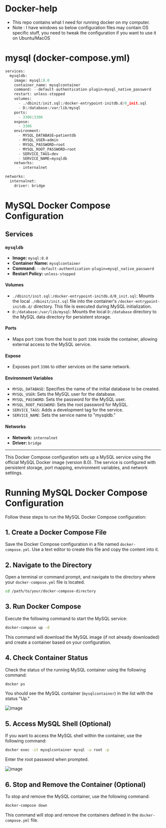 # Docker-help
- This repo contains what I need for running docker on my computer.
- Note : I have windows so below configuration files may contain OS specific stuff, you need to tweak the configuration if you want to use it on Ubuntu/MacOS

# mysql (docker-compose.yml)
```python
services:
  mysqldb:
    image: mysql:8.0
    container_name: mysqlcontainer
    command: --default-authentication-plugin=mysql_native_password
    restart: unless-stopped
    volumes:
      - ./dbinit/init.sql:/docker-entrypoint-initdb.d/0_init.sql
      - D:/database:/var/lib/mysql
    ports:
      - 3306:3306
    expose:
      - 3306
    environment:
      - MYSQL_DATABASE=patientdb
      - MYSQL_USER=admin
      - MYSQL_PASSWORD=root
      - MYSQL_ROOT_PASSWORD=root
      - SERVICE_TAGS=dev
      - SERVICE_NAME=mysqldb
    networks:
      - internalnet

networks:
  internalnet:
    driver: bridge
```

# MySQL Docker Compose Configuration

## Services

### `mysqldb`

- **Image:** `mysql:8.0`
- **Container Name:** `mysqlcontainer`
- **Command:** `--default-authentication-plugin=mysql_native_password`
- **Restart Policy:** `unless-stopped`

#### Volumes

- `./dbinit/init.sql:/docker-entrypoint-initdb.d/0_init.sql`: Mounts the local `./dbinit/init.sql` file into the container's `/docker-entrypoint-initdb.d/` directory. This file is executed during MySQL initialization.
- `D:/database:/var/lib/mysql`: Mounts the local `D:/database` directory to the MySQL data directory for persistent storage.

#### Ports

- Maps port `3306` from the host to port `3306` inside the container, allowing external access to the MySQL service.

#### Expose

- Exposes port `3306` to other services on the same network.

#### Environment Variables

- `MYSQL_DATABASE`: Specifies the name of the initial database to be created.
- `MYSQL_USER`: Sets the MySQL user for the database.
- `MYSQL_PASSWORD`: Sets the password for the MySQL user.
- `MYSQL_ROOT_PASSWORD`: Sets the root password for MySQL.
- `SERVICE_TAGS`: Adds a development tag for the service.
- `SERVICE_NAME`: Sets the service name to "mysqldb."

#### Networks

- **Network:** `internalnet`
- **Driver:** `bridge`

---


This Docker Compose configuration sets up a MySQL service using the official MySQL Docker image (version 8.0). The service is configured with persistent storage, port mapping, environment variables, and network settings.

# Running MySQL Docker Compose Configuration

Follow these steps to run the MySQL Docker Compose configuration:

## 1. Create a Docker Compose File

Save the Docker Compose configuration in a file named `docker-compose.yml`. Use a text editor to create this file and copy the content into it.

## 2. Navigate to the Directory

Open a terminal or command prompt, and navigate to the directory where your `docker-compose.yml` file is located.

```bash
cd /path/to/your/docker-compose-directory
```

## 3. Run Docker Compose
Execute the following command to start the MySQL service:

```bash
docker-compose up -d
```

This command will download the MySQL image (if not already downloaded) and create a container based on your configuration.


## 4. Check Container Status
Check the status of the running MySQL container using the following command:
```bash
docker ps
```
You should see the MySQL container (`mysqlcontainer`) in the list with the status "Up."

![image](https://github.com/shashankbhosagi/docker-help/assets/78866224/91633b39-c77b-4f3d-b03b-60f516ba74ea)

## 5. Access MySQL Shell (Optional)
If you want to access the MySQL shell within the container, use the following command:

```bash
docker exec -it mysqlcontainer mysql -u root -p
```
Enter the root password when prompted.

![image](https://github.com/shashankbhosagi/docker-help/assets/78866224/cefe829a-8760-426b-b5b7-ba195d42b95b)



## 6. Stop and Remove the Container (Optional)
To stop and remove the MySQL container, use the following command:

```bash
docker-compose down
```
This command will stop and remove the containers defined in the `docker-compose.yml` file.












